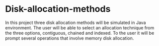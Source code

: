 # Disk-allocation-methods
In this project three disk allocation methods will be simulated in Java environment. The user will be able to select an allocation technique from the three options, contiguous, chained and indexed. To the user it will be prompt several operations that involve memory disk allocation.
